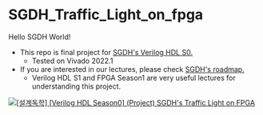# SGDH_Traffic_Light_on_fpga
Hello SGDH World!    
- This repo is final project for [SGDH's Verilog HDL S0.](https://zero-base.co.kr/pages/66840?_token=test_token&)
  - Tested on Vivado 2022.1  
- If you are interested in our lectures, please check [SGDH's roadmap.](https://miro.com/app/board/uXjVLzeZ6zI=/)
  - Verilog HDL S1 and FPGA Season1 are very useful lectures for understanding this project.  

[![[설계독학] [Verilog HDL Season0]  (Project) SGDH's Traffic Light on FPGA](http://img.youtube.com/vi/m7cGrDXVa0s/0.jpg)](https://youtu.be/m7cGrDXVa0s?t=0s) 
